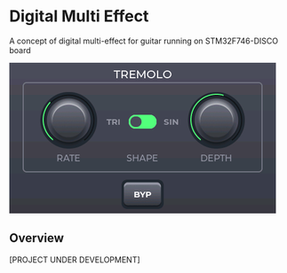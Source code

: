 # Digital Multi Effect

A concept of digital multi-effect for guitar running on STM32F746-DISCO board

![screenshot](guitar-mfx.png)

## Overview

[PROJECT UNDER DEVELOPMENT]